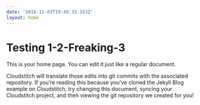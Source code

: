 ```yaml
---
date: '2018-11-03T19:49:33.163Z'
layout: home
---
```

# <a id="_wcbyik9p97p8"></a>Testing 1-2-Freaking-3

This is your home page. You can edit it just like a regular document.

Cloudstitch will translate those edits into git commits with the associated repository. If you’re reading this because you’ve cloned the Jekyll Blog example on Cloudstitch, try changing this document, syncing your Cloudstitch project, and then viewing the git repository we created for you!